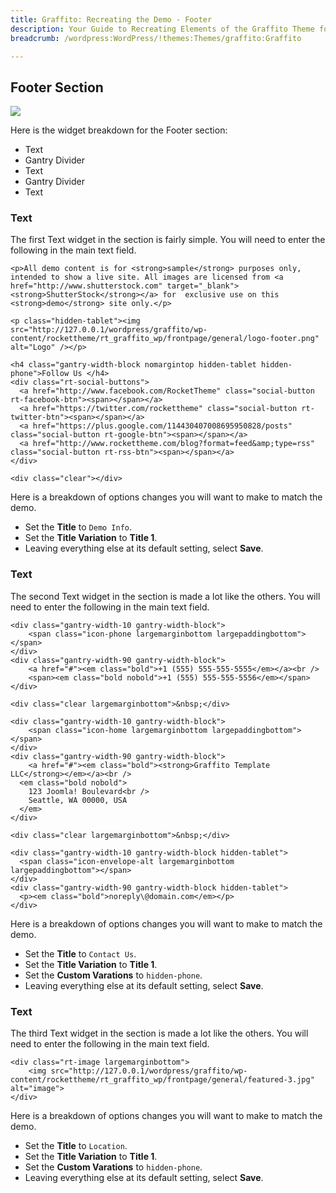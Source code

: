 ```yaml
---
title: Graffito: Recreating the Demo - Footer
description: Your Guide to Recreating Elements of the Graffito Theme for WordPress
breadcrumb: /wordpress:WordPress/!themes:Themes/graffito:Graffito

---
```


Footer Section
-----

![][demo]

Here is the widget breakdown for the Footer section:

* Text
* Gantry Divider
* Text
* Gantry Divider
* Text

### Text

The first Text widget in the section is fairly simple. You will need to enter the following in the main text field.

~~~
<p>All demo content is for <strong>sample</strong> purposes only, intended to show a live site. All images are licensed from <a href="http://www.shutterstock.com" target="_blank"><strong>ShutterStock</strong></a> for  exclusive use on this <strong>demo</strong> site only.</p>

<p class="hidden-tablet"><img src="http://127.0.0.1/wordpress/graffito/wp-content/rockettheme/rt_graffito_wp/frontpage/general/logo-footer.png" alt="Logo" /></p>

<h4 class="gantry-width-block nomargintop hidden-tablet hidden-phone">Follow Us </h4>
<div class="rt-social-buttons">
  <a href="http://www.facebook.com/RocketTheme" class="social-button rt-facebook-btn"><span></span></a>
  <a href="https://twitter.com/rockettheme" class="social-button rt-twitter-btn"><span></span></a>
  <a href="https://plus.google.com/114430407008695950828/posts" class="social-button rt-google-btn"><span></span></a>
  <a href="http://www.rockettheme.com/blog?format=feed&amp;type=rss" class="social-button rt-rss-btn"><span></span></a>
</div>

<div class="clear"></div>
~~~

Here is a breakdown of options changes you will want to make to match the demo.

* Set the **Title** to `Demo Info`.
* Set the **Title Variation** to **Title 1**.
* Leaving everything else at its default setting, select **Save**.

### Text

The second Text widget in the section is made a lot like the others. You will need to enter the following in the main text field.

~~~
<div class="gantry-width-10 gantry-width-block">
    <span class="icon-phone largemarginbottom largepaddingbottom"></span>
</div>
<div class="gantry-width-90 gantry-width-block">
    <a href="#"><em class="bold">+1 (555) 555-555-5555</em></a><br />
    <span><em class="bold nobold">+1 (555) 555-555-5556</em></span>
</div>

<div class="clear largemarginbottom">&nbsp;</div>

<div class="gantry-width-10 gantry-width-block">
    <span class="icon-home largemarginbottom largepaddingbottom"></span>
</div>
<div class="gantry-width-90 gantry-width-block">
    <a href="#"><em class="bold"><strong>Graffito Template LLC</strong></em></a><br />
  <em class="bold nobold">
    123 Joomla! Boulevard<br />
    Seattle, WA 00000, USA 
  </em>
</div>

<div class="clear largemarginbottom">&nbsp;</div>

<div class="gantry-width-10 gantry-width-block hidden-tablet">
  <span class="icon-envelope-alt largemarginbottom largepaddingbottom"></span>
</div>
<div class="gantry-width-90 gantry-width-block hidden-tablet">
  <p><em class="bold">noreply\@domain.com</em></p>
</div>

~~~

Here is a breakdown of options changes you will want to make to match the demo.

* Set the **Title** to `Contact Us`.
* Set the **Title Variation** to **Title 1**.
* Set the **Custom Varations** to `hidden-phone`.
* Leaving everything else at its default setting, select **Save**.

### Text

The third Text widget in the section is made a lot like the others. You will need to enter the following in the main text field.

~~~
<div class="rt-image largemarginbottom">
    <img src="http://127.0.0.1/wordpress/graffito/wp-content/rockettheme/rt_graffito_wp/frontpage/general/featured-3.jpg" alt="image">
</div>
~~~

Here is a breakdown of options changes you will want to make to match the demo.

* Set the **Title** to `Location`.
* Set the **Title Variation** to **Title 1**.
* Set the **Custom Varations** to `hidden-phone`.
* Leaving everything else at its default setting, select **Save**.

[demo]: assets/wp_graffito_demo_8.jpeg